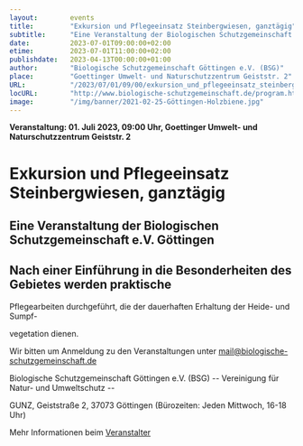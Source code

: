 ```yaml
---
layout:        events
title:         "Exkursion und Pflegeeinsatz Steinbergwiesen, ganztägig"
subtitle:      "Eine Veranstaltung der Biologischen Schutzgemeinschaft e.V. Göttingen"
date:          2023-07-01T09:00:00+02:00
etime:         2023-07-01T11:00:00+02:00
publishdate:   2023-04-13T00:00:00+01:00
author:        "Biologische Schutzgemeinschaft Göttingen e.V. (BSG)"
place:         "Goettinger Umwelt- und Naturschutzzentrum Geiststr. 2"
URL:           "/2023/07/01/09/00/exkursion_und_pflegeeinsatz_steinbergwiesen_ganztaegig"
locURL:        "http://www.biologische-schutzgemeinschaft.de/program.html"
image:         "/img/banner/2021-02-25-Göttingen-Holzbiene.jpg"
---
```


**Veranstaltung: 01. Juli 2023, 09:00 Uhr, Goettinger Umwelt- und Naturschutzzentrum Geiststr. 2**

Exkursion und Pflegeeinsatz Steinbergwiesen, ganztägig
===========

Eine Veranstaltung der Biologischen Schutzgemeinschaft e.V. Göttingen
-----------
Nach einer Einführung in die Besonderheiten des Gebietes werden praktische
-------------

Pflegearbeiten durchgeführt, die der dauerhaften Erhaltung der Heide- und Sumpf-

vegetation dienen.


Wir bitten um Anmeldung zu den Veranstaltungen unter mail@biologische-schutzgemeinschaft.de

Biologische Schutzgemeinschaft Göttingen e.V. (BSG)
-- Vereinigung für Natur- und Umweltschutz --

GUNZ, Geiststraße 2, 37073 Göttingen (Bürozeiten: Jeden Mittwoch, 16-18 Uhr)

Mehr Informationen beim [Veranstalter](http://www.biologische-schutzgemeinschaft.de/program.html)
